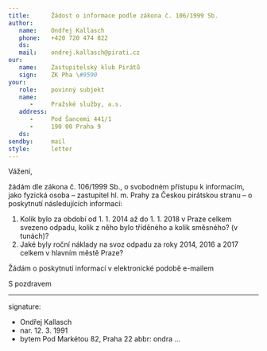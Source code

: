 ```yaml
---
title:      Žádost o informace podle zákona č. 106/1999 Sb.
author:
   name:    Ondřej Kallasch
   phone:   +420 720 474 822
   ds:      
   mail:    ondrej.kallasch@pirati.cz
our:
   name:    Zastupitelský klub Pirátů
   sign:    ZK Pha \#9590
your:
   role:    povinný subjekt
   name:    
      -     Pražské služby, a.s.
   address:
      -     Pod Šancemi 441/1
      -     190 00 Praha 9
   ds:      
sendby:     mail
style:      letter
---
```


Vážení,

žádám dle zákona č. 106/1999 Sb., o svobodném přístupu k informacím, jako fyzická osoba – zastupitel hl. m. Prahy za Českou pirátskou stranu – o poskytnutí následujících informací:

1. Kolik bylo za období od 1. 1. 2014 až do 1. 1. 2018 v Praze celkem svezeno odpadu, kolik z něho bylo tříděného a kolik směsného? (v tunách)?
2. Jaké byly roční náklady na svoz odpadu za roky 2014, 2016 a 2017 celkem v hlavním městě Praze? 

Žádám o poskytnutí informací v elektronické podobě e-mailem

S pozdravem

---
signature:
  - Ondřej Kallasch
  - nar. 12. 3. 1991
  - bytem Pod Markétou 82, Praha 22
abbr:       ondra
...
